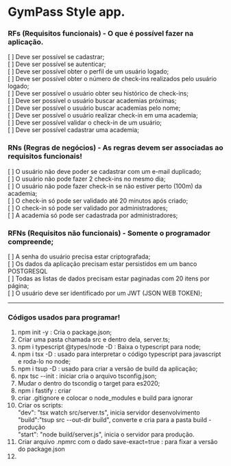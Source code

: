 # GymPass Style app.

### RFs (Requisitos funcionais) - O que é possível fazer na aplicação.

 [ ] Deve ser possível se cadastrar;<br>
 [ ] Deve ser possível se autenticar;<br>
 [ ] Deve ser possível obter o perfil de um usuário logado;<br>
 [ ] Deve ser possível obter o número de check-ins realizados pelo usuário logado;<br>
 [ ] Deve ser possível o usuário obter seu histórico de check-ins;<br>
 [ ] Deve ser possível o usuário buscar academias próximas;<br>
 [ ] Deve ser possível o usuário buscar academias pelo nome;<br>
 [ ] Deve ser possível o usuário realizar check-in em uma academia;<br>
 [ ] Deve ser possível validar o check-in de um usuário;<br>
 [ ] Deve ser possível cadastrar uma academia;<br>
 
### RNs (Regras de negócios) - As regras devem ser associadas ao requisitos funcionais! 

 [ ] O usuário não deve poder se cadastrar com um e-mail duplicado;<br>
 [ ] O usuário não pode fazer 2 check-ins no mesmo dia;<br>
 [ ] O usuário não pode fazer check-in se não estiver perto (100m) da academia;<br>
 [ ] O check-in só pode ser validado até 20 minutos após criado;<br>
 [ ] O check-in só pode ser validado por administradores;<br>
 [ ] A academia só pode ser cadastrada por administradores;<br>

### RFNs (Requisitos não funcionais) - Somente o programador compreende;

 [ ] A senha do usuário precisa estar criptografada;<br>
 [ ] Os dados da aplicação precisam estar persistidos em um banco POSTGRESQL<br>
 [ ] Todas as listas de dados precisam estar paginadas com 20 itens por página;<br>
 [ ] O usuário deve ser identificado por um JWT (JSON WEB TOKEN);<br>


 ______________________________________________________________

 ### Códigos usados para programar!

1. npm init -y : Cria o package.json;<br>
2. Criar uma pasta chamada src e dentro dela, server.ts;<br>
3. npm i typescript @types/node -D : Baixa  o typescript para node;<br>
4. npm i tsx -D : usado para interpretar o código typescript para javascript e roda-lo no node;<br>
5. npm i tsup -D : usado para criar a versão de build da aplicação;<br>
6. npx tsc --init : iniciar cria o arquivo tsconfig.json;<br>
7. Mudar o dentro do tscondig o target para es2020;<br>
8. npm i fastify : criar
9. criar .gitignore e colocar o node_modules e build para ignorar<br>
10. Criar os scripts:<br> 
        "dev": "tsx watch src/server.ts", inicia servidor desenvolvimento<br>
        "build":"tsup src --out-dir build", converte e cria para a pasta build - produção<br>
        "start": "node build/server.js", inicia o servidor para  produção.<br>
12. Criar arquivo .npmrc com o dado save-exact=true : para fixar a versão do package.json<br>
13. <br>



